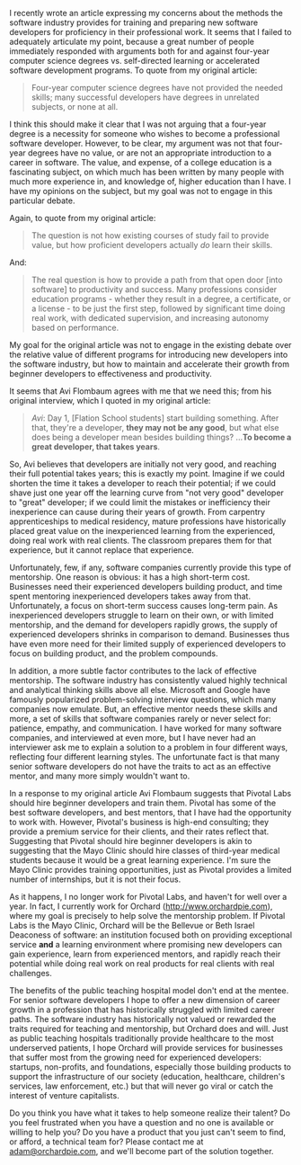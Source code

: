 I recently wrote an article expressing my concerns about the methods the software industry provides for training and preparing new software developers for proficiency in their professional work.  It seems that I failed to adequately articulate my point, because a great number of people immediately responded with arguments both for and against four-year computer science degrees vs. self-directed learning or accelerated software development programs.  To quote from my original article:

> Four-year computer science degrees have not provided the needed skills; many successful developers have degrees in unrelated subjects, or none at all.

I think this should make it clear that I was not arguing that a four-year degree is a necessity for someone who wishes to become a professional software developer.  However, to be clear, my argument was not that four-year degrees have no value, or are not an appropriate introduction to a career in software.  The value, and expense, of a college education is a fascinating subject, on which much has been written by many people with much more experience in, and knowledge of, higher education than I have.  I have my opinions on the subject, but my goal was not to engage in this particular debate.

Again, to quote from my original article:

> The question is not how existing courses of study fail to provide value, but how proficient developers actually *do* learn their skills.

And:

> The real question is how to provide a path from that open door [into software] to productivity and success. Many professions consider education programs - whether they result in a degree, a certificate, or a license - to be just the first step, followed by significant time doing real work, with dedicated supervision, and increasing autonomy based on performance. 

My goal for the original article was not to engage in the existing debate over the relative value of different programs for introducing new developers into the software industry, but how to maintain and accelerate their growth from beginner developers to effectiveness and productivity.

It seems that Avi Flombaum agrees with me that we need this; from his original interview, which I quoted in my original article:

> *Avi*: Day 1, [Flation School students] start building something. After that, they're a developer, **they may not be any good**, but what else does being a developer mean besides building things? ...**To become a great developer, that takes years**.

So, Avi believes that developers are initially not very good, and reaching their full potential takes years; this is exactly my point.  Imagine if we could shorten the time it takes a developer to reach their potential; if we could shave just one year off the learning curve from "not very good" developer to "great" developer; if we could limit the mistakes or inefficiency their inexperience can cause during their years of growth.  From carpentry apprenticeships to medical residency, mature professions have historically placed great value on the inexperienced learning from the experienced, doing real work with real clients.  The classroom prepares them for that experience, but it cannot replace that experience.

Unfortunately, few, if any, software companies currently provide this type of mentorship.  One reason is obvious: it has a high short-term cost.  Businesses need their experienced developers building product, and time spent mentoring inexperienced developers takes away from that.  Unfortunately, a focus on short-term success causes long-term pain.  As inexperienced developers struggle to learn on their own, or with limited mentorship, and the demand for developers rapidly grows, the supply of experienced developers shrinks in comparison to demand.  Businesses thus have even more need for their limited supply of experienced developers to focus on building product, and the problem compounds.

In addition, a more subtle factor contributes to the lack of effective mentorship.  The software industry has consistently valued highly technical and analytical thinking skills above all else.  Microsoft and Google have famously popularized problem-solving interview questions, which many companies now emulate.  But, an effective mentor needs these skills and more, a set of skills that software companies rarely or never select for: patience, empathy, and communication.  I have worked for many software companies, and interviewed at even more, but I have never had an interviewer ask me to explain a solution to a problem in four different ways, reflecting four different learning styles.  The unfortunate fact is that many senior software developers do not have the traits to act as an effective mentor, and many more simply wouldn't want to.

In a response to my original article Avi Flombaum suggests that Pivotal Labs should hire beginner developers and train them.  Pivotal has some of the best software developers, and best mentors, that I have had the opportunity to work with.  However, Pivotal's business is high-end consulting; they provide a premium service for their clients, and their rates reflect that.  Suggesting that Pivotal should hire beginner developers is akin to suggesting that the Mayo Clinic should hire classes of third-year medical students because it would be a great learning experience.  I'm sure the Mayo Clinic provides training opportunities, just as Pivotal provides a limited number of internships, but it is not their focus.

As it happens, I no longer work for Pivotal Labs, and haven't for well over a year.  In fact, I currently work for Orchard (http://www.orchardpie.com), where my goal is precisely to help solve the mentorship problem.  If Pivotal Labs is the Mayo Clinic, Orchard will be the Bellevue or Beth Israel Deaconess of software: an institution focused both on providing exceptional service **and** a learning environment where promising new developers can gain experience, learn from experienced mentors, and rapidly reach their potential while doing real work on real products for real clients with real challenges.

The benefits of the public teaching hospital model don't end at the mentee.  For senior software developers I hope to offer a new dimension of career growth in a profession that has historically struggled with limited career paths.  The software industry has historically not valued or rewarded the traits required for teaching and mentorship, but Orchard does and will.  Just as public teaching hospitals traditionally provide healthcare to the most underserved patients, I hope Orchard will provide services for businesses that suffer most from the growing need for experienced developers: startups, non-profits, and foundations, especially those building products to support the infrastructure of our society (education, healthcare, children's services, law enforcement, etc.) but that will never go viral or catch the interest of venture capitalists.

Do you think you have what it takes to help someone realize their talent?  Do you feel frustrated when you have a question and no one is available or willing to help you?  Do you have a product that you just can't seem to find, or afford, a technical team for?  Please contact me at adam@orchardpie.com, and we'll become part of the solution together.


